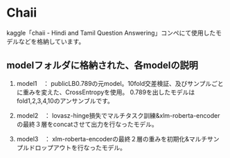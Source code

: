 # Chaii
kaggle「chaii - Hindi and Tamil Question Answering」コンペにて使用したモデルなどを格納しています。

## modelフォルダに格納された、各modelの説明
1. model1　： 
publicLB0.789の元model。10fold交差検証、及びサンプルごとに重みを変えた、CrossEntropyを使用。 
0.789を出したモデルはfold1,2,3,4,10のアンサンブルです。 
 
2. model2　： 
lovasz-hinge損失でマルチタスク訓練&xlm-roberta-encoderの最終３層をconcatさせて出力を行なったモデル。 

3. model3　： 
xlm-roberta-encoderの最終２層の重みを初期化&マルチサンプルドロップアウトを行なったモデル。 

